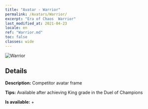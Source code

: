 ```yaml
---
title: "Avatar - Warrior"
permalink: /Avatars/Warrior/
excerpt: "Era of Chaos  Warrior"
last_modified_at: 2021-04-23
locale: en
ref: "Warrior.md"
toc: false
classes: wide
---
```

 ![Warrior](/images/a/avatarFrame_1.png)

## Details

 **Description:** Competitor avatar frame 

 **Tips:** Available after achieving King grade in the Duel of Champions 

 **Is available:**  + 

